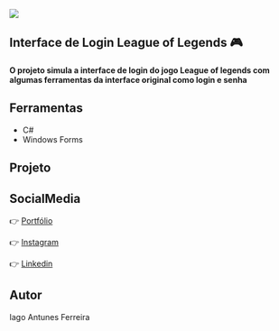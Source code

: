 ![](https://imgur.com/GfQH2yT.png)
## Interface de Login League of Legends :video_game:
<h4>O projeto simula a interface de login do jogo League of legends com algumas ferramentas da interface original como login e senha</h4>

## Ferramentas
  - C#
  - Windows Forms
 
## Projeto


## SocialMedia

:point_right: [Portfólio](https://iagoantunes.github.io/)

:point_right: [Instagram](https://www.instagram.com/iago_ferreira010/?hl=pt-br)

:point_right: [Linkedin](https://www.linkedin.com/in/iagoaferreira/)

## Autor
 
Iago Antunes Ferreira
